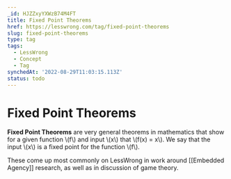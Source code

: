 ```yaml
---
_id: HJZZxyYXWzB74M4FT
title: Fixed Point Theorems
href: https://lesswrong.com/tag/fixed-point-theorems
slug: fixed-point-theorems
type: tag
tags:
  - LessWrong
  - Concept
  - Tag
synchedAt: '2022-08-29T11:03:15.113Z'
status: todo
---
```


# Fixed Point Theorems

**Fixed Point Theorems** are very general theorems in mathematics that show for a given function \\(f\\) and input \\(x\\) that \\(f(x) = x\\). We say that the input \\(x\\) is a fixed point for the function \\(f\\).

These come up most commonly on LessWrong in work around [[Embedded Agency]] research, as well as in discussion of game theory.
